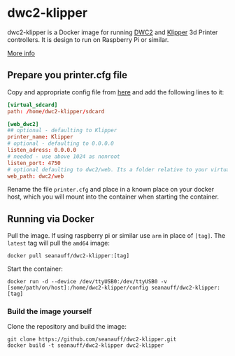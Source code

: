 # dwc2-klipper

dwc2-klipper is a Docker image for running [DWC2] and [Klipper] 3d Printer controllers. It is design to run on Raspberry Pi or similar.

[More info](https://klipper.info/klipper-+-dwc2-1/things-to-know-about-klipper-and-dwc2)

## Prepare you printer.cfg file

Copy and appropriate config file from [here](https://github.com/KevinOConnor/klipper/tree/master/config) and add the following lines to it:

```toml
[virtual_sdcard]
path: /home/dwc2-klipper/sdcard

[web_dwc2]
## optional - defaulting to Klipper
printer_name: Klipper
# optional - defaulting to 0.0.0.0
listen_adress: 0.0.0.0
# needed - use above 1024 as nonroot
listen_port: 4750
# optional defaulting to dwc2/web. Its a folder relative to your virtual sdcard.
web_path: dwc2/web
```

Rename the file `printer.cfg` and place in a known place on your docker host, which you will mount into the container when starting the container.

## Running via Docker

Pull the image. If using raspberry pi or similar use `arm` in place of `[tag]`. The `latest` tag will pull the `amd64` image:

```shell
docker pull seanauff/dwc2-klipper:[tag]
```

Start the container:

```shell
docker run -d --device /dev/ttyUSB0:/dev/ttyUSB0 -v [some/path/on/host]:/home/dwc2-klipper/config seanauff/dwc2-klipper:[tag]
```

### Build the image yourself

Clone the repository and build the image:

```shell
git clone https://github.com/seanauff/dwc2-klipper.git
docker build -t seanauff/dwc2-klipper dwc2-klipper
```

[DWC2]: https://github.com/Stephan3/dwc2-for-klipper
[Klipper]: https://github.com/KevinOConnor/klipper
